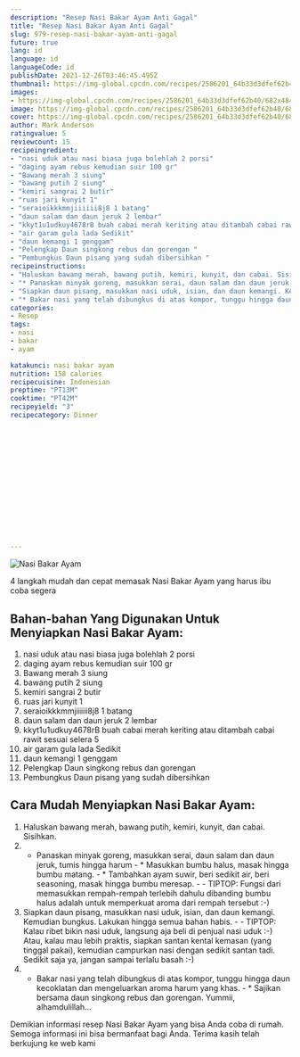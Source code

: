 ```yaml
---
description: "Resep Nasi Bakar Ayam Anti Gagal"
title: "Resep Nasi Bakar Ayam Anti Gagal"
slug: 979-resep-nasi-bakar-ayam-anti-gagal
future: true
lang: id
language: id
languageCode: id
publishDate: 2021-12-26T03:46:45.495Z 
thumbnail: https://img-global.cpcdn.com/recipes/2586201_64b33d3dfef62b40/682x484cq65/nasi-bakar-ayam-foto-resep-utama.png
images:
- https://img-global.cpcdn.com/recipes/2586201_64b33d3dfef62b40/682x484cq65/nasi-bakar-ayam-foto-resep-utama.png
image: https://img-global.cpcdn.com/recipes/2586201_64b33d3dfef62b40/682x484cq65/nasi-bakar-ayam-foto-resep-utama.png
cover: https://img-global.cpcdn.com/recipes/2586201_64b33d3dfef62b40/682x484cq65/nasi-bakar-ayam-foto-resep-utama.png
author: Mark Anderson
ratingvalue: 5
reviewcount: 15
recipeingredient:
- "nasi uduk atau nasi biasa juga bolehlah 2 porsi"
- "daging ayam rebus kemudian suir 100 gr"
- "Bawang merah 3 siung"
- "bawang putih 2 siung"
- "kemiri sangrai 2 butir"
- "ruas jari kunyit 1"
- "seraioikkkmmjiiiiii8j8 1 batang"
- "daun salam dan daun jeruk 2 lembar"
- "kkyt1u1udkuy4678rB buah cabai merah keriting atau ditambah cabai rawit sesuai selera 5"
- "air garam gula lada Sedikit"
- "daun kemangi 1 genggam"
- "Pelengkap Daun singkong rebus dan gorengan "
- "Pembungkus Daun pisang yang sudah dibersihkan "
recipeinstructions:
- "Haluskan bawang merah, bawang putih, kemiri, kunyit, dan cabai. Sisihkan."
- "* Panaskan minyak goreng, masukkan serai, daun salam dan daun jeruk, tumis hingga harum * Masukkan bumbu halus, masak hingga bumbu matang. * Tambahkan ayam suwir, beri sedikit air, beri seasoning, masak hingga bumbu meresap.  TIPTOP: Fungsi dari memasukkan rempah-rempah terlebih dahulu dibanding bumbu halus adalah untuk memperkuat aroma dari rempah tersebut :-)"
- "Siapkan daun pisang, masukkan nasi uduk, isian, dan daun kemangi. Kemudian bungkus. Lakukan hingga semua bahan habis.  TIPTOP: Kalau ribet bikin nasi uduk, langsung aja beli di penjual nasi uduk :-) Atau, kalau mau lebih praktis, siapkan santan kental kemasan (yang tinggal pakai), kemudian campurkan nasi dengan sedikit santan tadi. Sedikit saja ya, jangan sampai terlalu basah :-)"
- "* Bakar nasi yang telah dibungkus di atas kompor, tunggu hingga daun kecoklatan dan mengeluarkan aroma harum yang khas. * Sajikan bersama daun singkong rebus dan gorengan. Yummii, alhamdulillah..."
categories:
- Resep
tags:
- nasi
- bakar
- ayam

katakunci: nasi bakar ayam 
nutrition: 158 calories
recipecuisine: Indonesian
preptime: "PT13M"
cooktime: "PT42M"
recipeyield: "3"
recipecategory: Dinner


     
    
    
    
    
    
    
    
    
    
    
      
    
---
```



![Nasi Bakar Ayam](https://img-global.cpcdn.com/recipes/2586201_64b33d3dfef62b40/682x484cq65/nasi-bakar-ayam-foto-resep-utama.png)

4 langkah mudah dan cepat memasak  Nasi Bakar Ayam yang harus ibu coba segera

<!--inarticleads1-->

## Bahan-bahan Yang Digunakan Untuk Menyiapkan Nasi Bakar Ayam:

1. nasi uduk atau nasi biasa juga bolehlah 2 porsi
1. daging ayam rebus kemudian suir 100 gr
1. Bawang merah 3 siung
1. bawang putih 2 siung
1. kemiri sangrai 2 butir
1. ruas jari kunyit 1
1. seraioikkkmmjiiiiii8j8 1 batang
1. daun salam dan daun jeruk 2 lembar
1. kkyt1u1udkuy4678rB buah cabai merah keriting atau ditambah cabai rawit sesuai selera 5
1. air garam gula lada Sedikit
1. daun kemangi 1 genggam
1. Pelengkap Daun singkong rebus dan gorengan 
1. Pembungkus Daun pisang yang sudah dibersihkan 



<!--inarticleads2-->

## Cara Mudah Menyiapkan Nasi Bakar Ayam:

1. Haluskan bawang merah, bawang putih, kemiri, kunyit, dan cabai. Sisihkan.
1. * Panaskan minyak goreng, masukkan serai, daun salam dan daun jeruk, tumis hingga harum - * Masukkan bumbu halus, masak hingga bumbu matang. - * Tambahkan ayam suwir, beri sedikit air, beri seasoning, masak hingga bumbu meresap. -  - TIPTOP: Fungsi dari memasukkan rempah-rempah terlebih dahulu dibanding bumbu halus adalah untuk memperkuat aroma dari rempah tersebut :-)
1. Siapkan daun pisang, masukkan nasi uduk, isian, dan daun kemangi. Kemudian bungkus. Lakukan hingga semua bahan habis. -  - TIPTOP: Kalau ribet bikin nasi uduk, langsung aja beli di penjual nasi uduk :-) Atau, kalau mau lebih praktis, siapkan santan kental kemasan (yang tinggal pakai), kemudian campurkan nasi dengan sedikit santan tadi. Sedikit saja ya, jangan sampai terlalu basah :-)
1. * Bakar nasi yang telah dibungkus di atas kompor, tunggu hingga daun kecoklatan dan mengeluarkan aroma harum yang khas. - * Sajikan bersama daun singkong rebus dan gorengan. Yummii, alhamdulillah...




Demikian informasi  resep Nasi Bakar Ayam   yang bisa Anda coba di rumah. Semoga informasi ini bisa bermanfaat bagi Anda. Terima kasih telah berkujung ke web kami
